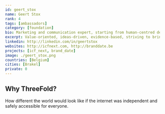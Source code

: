 ```yaml
---
id: geert_stox
name: Geert Stox
rank: 4
tags: [ambassadors]
category: [foundation]
bio: Marketing and communication expert, starting from human-centred design. Currently focussed on campaigns for the EC, building trust through purpose-driven ideas.
excerpt: Value-oriented, ideas-driven, evidence-based, striving to bring reason back in symbiosis with emotion.
linkedin: http://linkedin.com/in/geertstox
websites: http://icfnext.com, http://branddate.be
projects: [icf_next, brand_date]
image: ./geert_stox.png
countries: [Belgium]
cities: [Brakel]
private: 0
---
```


## Why ThreeFold?

How different the world would look like if the internet was independent and safely accessible for everyone.
